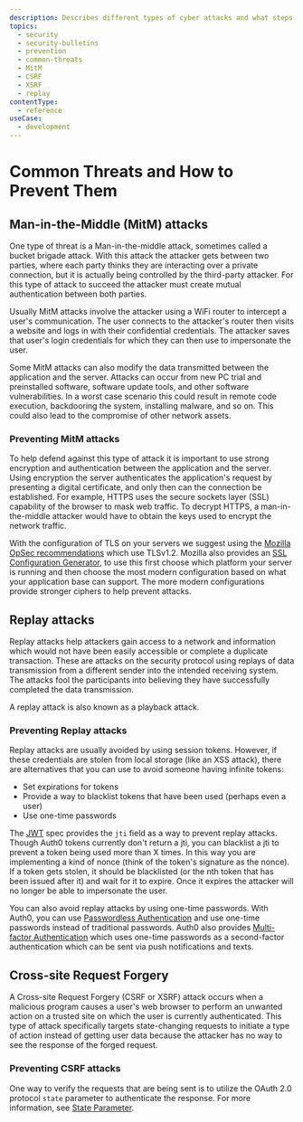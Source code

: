 ```yaml
---
description: Describes different types of cyber attacks and what steps can be taken to prevent them.
topics:
  - security
  - security-bulletins
  - prevention
  - common-threats
  - MitM
  - CSRF
  - XSRF
  - replay
contentType:
  - reference
useCase:
  - development
---
```


# Common Threats and How to Prevent Them

## Man-in-the-Middle (MitM) attacks

One type of threat is a Man-in-the-middle attack, sometimes called a bucket brigade attack. With this attack the attacker gets between two parties, where each party thinks they are interacting over a private connection, but it is actually being controlled by the third-party attacker. For this type of attack to succeed the attacker must create mutual authentication between both parties.

Usually MitM attacks involve the attacker using a WiFi router to intercept a user's communication. The user connects to the attacker's router then visits a website and logs in with their confidential credentials. The attacker saves that user's login credentials for which they can then use to impersonate the user.

Some MitM attacks can also modify the data transmitted between the application and the server. Attacks can occur from new PC trial and preinstalled software, software update tools, and other software vulnerabilities. In a worst case scenario this could result in remote code execution, backdooring the system, installing malware, and so on. This could also lead to the compromise of other network assets.

### Preventing MitM attacks

To help defend against this type of attack it is important to use strong encryption and authentication between the application and the server. Using encryption the server authenticates the application's request by presenting a digital certificate, and only then can the connection be established.  For example, HTTPS uses the secure sockets layer (SSL) capability of the browser to mask web traffic. To decrypt HTTPS, a man-in-the-middle attacker would have to obtain the keys used to encrypt the network traffic.

With the configuration of TLS on your servers we suggest using the [Mozilla OpSec recommendations](https://wiki.mozilla.org/Security/Server_Side_TLS) which use TLSv1.2. Mozilla also provides an [SSL Configuration Generator](https://mozilla.github.io/server-side-tls/ssl-config-generator/), to use this first choose which platform your server is running and then choose the most modern configuration based on what your application base can support. The more modern configurations provide stronger ciphers to help prevent attacks.

## Replay attacks

Replay attacks help attackers gain access to a network and information which would not have been easily accessible or complete a duplicate transaction. These are attacks on the security protocol using replays of data transmission from a different sender into the intended receiving system. The attacks fool the participants into believing they have successfully completed the data transmission. 

A replay attack is also known as a playback attack.

### Preventing Replay attacks

Replay attacks are usually avoided by using session tokens. However, if these credentials are stolen from local storage (like an XSS attack), there are alternatives that you can use to avoid someone having infinite tokens:

* Set expirations for tokens
* Provide a way to blacklist tokens that have been used (perhaps even a user)
* Use one-time passwords

The [JWT](/jwt) spec provides the `jti` field as a way to prevent replay attacks. Though Auth0 tokens currently don't return a jti, you can blacklist a jti to prevent a token being used more than X times. In this way you are implementing a kind of nonce (think of the token's signature as the nonce). If a token gets stolen, it should be blacklisted (or the nth token that has been issued after it) and wait for it to expire. Once it expires the attacker will no longer be able to impersonate the user.

You can also avoid replay attacks by using one-time passwords. With Auth0, you can use [Passwordless Authentication](/passwordless) and use one-time passwords instead of traditional passwords. Auth0 also provides [Multi-factor Authentication](multifactor-authentication) which uses one-time passwords as a second-factor authentication which can be sent via push notifications and texts.

## Cross-site Request Forgery

A Cross-site Request Forgery (CSRF or XSRF) attack occurs when a malicious program causes a user's web browser to perform an unwanted action on a trusted site on which the user is currently authenticated. This type of attack specifically targets state-changing requests to initiate a type of action instead of getting user data because the attacker has no way to see the response of the forged request.

### Preventing CSRF attacks

One way to verify the requests that are being sent is to utilize the OAuth 2.0 protocol `state` parameter to authenticate the response. For more information, see [State Parameter](/protocols/oauth-state).
